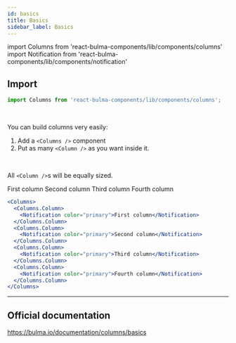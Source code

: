 ```yaml
---
id: basics
title: Basics
sidebar_label: Basics
---
```


import Columns from 'react-bulma-components/lib/components/columns'
import Notification from 'react-bulma-components/lib/components/notification'

## **Import**

```js
import Columns from 'react-bulma-components/lib/components/columns';
```

<br />

You can build columns very easily:

1. Add a `<Columns />` component
2. Put as many `<Column />` as you want inside it.

<br />

All `<Column />`s will be equally sized.

<Columns>
  <Columns.Column>
    <Notification color="primary">First column</Notification>
  </Columns.Column>
  <Columns.Column>
    <Notification color="primary">Second column</Notification>
  </Columns.Column>
  <Columns.Column>
    <Notification color="primary">Third column</Notification>
  </Columns.Column>
  <Columns.Column>
    <Notification color="primary">Fourth column</Notification>
  </Columns.Column>
</Columns>

```jsx
<Columns>
  <Columns.Column>
    <Notification color="primary">First column</Notification>
  </Columns.Column>
  <Columns.Column>
    <Notification color="primary">Second column</Notification>
  </Columns.Column>
  <Columns.Column>
    <Notification color="primary">Third column</Notification>
  </Columns.Column>
  <Columns.Column>
    <Notification color="primary">Fourth column</Notification>
  </Columns.Column>
</Columns>
```

---

## Official documentation

https://bulma.io/documentation/columns/basics
